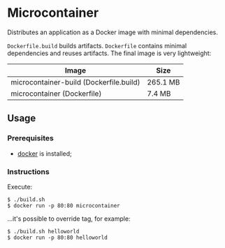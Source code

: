 # Microcontainer

Distributes an application as a Docker image with minimal dependencies.

`Dockerfile.build` builds artifacts. `Dockerfile` contains minimal dependencies and reuses artifacts. The final image is very lightweight:

| Image                                   | Size     |
|-----------------------------------------|----------|
| microcontainer-build (Dockerfile.build) | 265.1 MB |
| microcontainer (Dockerfile)             | 7.4 MB   |

## Usage

### Prerequisites

* [docker](https://www.docker.com/) is installed;

### Instructions

Execute:

    $ ./build.sh
    $ docker run -p 80:80 microcontainer

...it's possible to override tag, for example:

    $ ./build.sh helloworld
    $ docker run -p 80:80 helloworld

